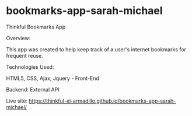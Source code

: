 # bookmarks-app-sarah-michael
Thinkful Bookmarks App

Overview:

This app was created to help keep track of a user's internet bookmarks for frequent reuse.  

Technologies Used: 

HTML5, CSS, Ajax, Jquery - Front-End

Backend: External API



Live site:
https://thinkful-ei-armadillo.github.io/bookmarks-app-sarah-michael/
